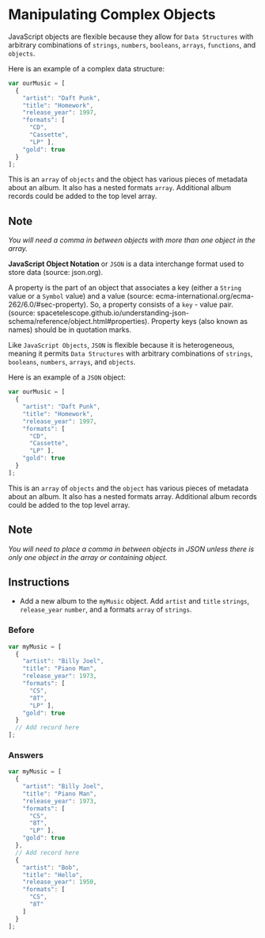 # Manipulating Complex Objects

JavaScript objects are flexible because they allow
for `Data Structures` with arbitrary combinations of `strings`, `numbers`,
`booleans`, `arrays`, `functions`, and `objects`.

Here is an example of a complex data structure:

```javascript
var ourMusic = [
  {
    "artist": "Daft Punk",
    "title": "Homework",
    "release_year": 1997,
    "formats": [
      "CD",
      "Cassette",
      "LP" ],
    "gold": true
  }
];
```

This is an `array` of `objects` and the object has various
pieces of metadata about an album. It also has a
nested formats `array`. Additional album records
could be added to the top level array.

## Note
 *You will need a comma in between objects with more than one object in the array.*

**JavaScript Object Notation** or `JSON` is a data interchange format
used to store data (source: json.org).

A property is the part of an object that associates a key
(either a `String` value or a `Symbol` value) and a value
(source: ecma-international.org/ecma-262/6.0/#sec-property). So, a
property consists of a `key` - value pair. (source: spacetelescope.github.io/understanding-json-schema/reference/object.html#properties).
Property keys (also known as names) should be in quotation marks.

Like `JavaScript Objects`, `JSON` is flexible because it is heterogeneous, meaning it permits `Data Structures` with arbitrary combinations of `strings`, `booleans`, `numbers`, `arrays`, and `objects`.

Here is an example of a `JSON` object:

```javascript
var ourMusic = [
  {
    "artist": "Daft Punk",
    "title": "Homework",
    "release_year": 1997,
    "formats": [
      "CD",
      "Cassette",
      "LP" ],
    "gold": true
  }
];
```

This is an `array` of `objects` and the `object` has various pieces of metadata about an album. It also has a nested formats array. Additional album records could be added to the top level array.

## Note
 *You will need to place a comma in between objects in JSON unless there is only one object in the array or containing object.*

## Instructions
 - Add a new album to the `myMusic` object. Add `artist` and `title` `strings`, `release_year` `number`, and a formats `array` of `strings`.

### Before

```javascript
var myMusic = [
  {
    "artist": "Billy Joel",
    "title": "Piano Man",
    "release_year": 1973,
    "formats": [
      "CS",
      "8T",
      "LP" ],
    "gold": true
  }
  // Add record here
];
```

### Answers

```javascript
var myMusic = [
  {
    "artist": "Billy Joel",
    "title": "Piano Man",
    "release_year": 1973,
    "formats": [
      "CS",
      "8T",
      "LP" ],
    "gold": true
  },
  // Add record here
  {
    "artist": "Bob",
    "title": "Hello",
    "release_year": 1950,
    "formats": [
      "CS",
      "8T"
    ]
  }
];
```
